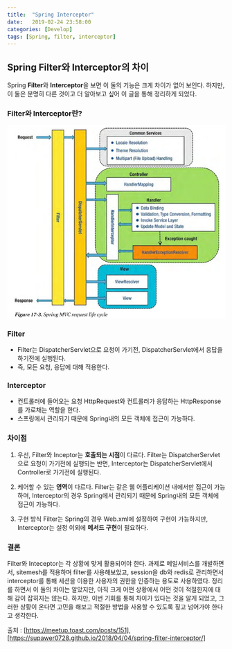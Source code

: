 ```yaml
---
title:  "Spring Interceptor"
date:   2019-02-24 23:58:00
categories: [Develop]
tags: [Spring, filter, interceptor]
---
```


## Spring Filter와 Interceptor의 차이

Spring **Filter**와 **Interceptor**을 보면 이 둘의 기능은 크게 차이가 없어 보인다. 하지만, 이 둘은 분명히 다른 것이고 더 알아보고 싶어 이 글을 통해 정리하게 되었다. 

### Filter와 Interceptor란?
![spring MVC request life cycle](/images/spring_mvc_request_life_cycle.png)

### Filter

- Filter는 DispatcherServlet으로 요청이 가기전, DispatcherServlet에서 응답을 하기전에 실행된다.
- 즉, 모든 요청, 응답에 대해 적용한다.


### Interceptor

- 컨트롤러에 들어오는 요청 HttpRequest와 컨트롤러가 응답하는 HttpResponse를 가로채는 역할을 한다.
- 스프링에서 관리되기 때문에 Spring내의 모든 객체에 접근이 가능하다.


### 차이점

1. 우선, Filter와 Inceptor는 **호출되는 시점**이 다르다.
Filter는 DispatcherServlet으로 요청이 가기전에 실행되는 반면, Interceptor는 DispatcherServlet에서 Controller로 가기전에 실행된다.

2. 케어할 수 있는 **영역**이 다르다.
Filter는 같은 웹 어플리케이션 내에서만 접근이 가능하며, Interceptor의 경우 Spring에서 관리되기 때문에 Spring내의 모든 객체에 접근이 가능하다.

3. 구현 방식
Filter는 Spring의 경우 Web.xml에 설정하여 구현이 가능하지만, Interceptor는 설정 이외에 **메서드 구현**이 필요하다.

### 결론
Filter와 Inteceptor는 각 상황에 맞게 활용되어야 한다. 과제로 메일서비스를 개발하면서, sitemesh를 적용하며 filter를 사용해보았고, session을 db와 redis로 관리하면서 interceptor를 통해 세션을 이용한 사용자의 권한을 인증하는 용도로 사용하였다. 정리를 하면서 이 둘의 차이는 알았지만, 아직 크게 어떤 상황에서 어떤 것이 적절한지에 대해 감이 잡히지는 않는다. 하지만, 이번 기회를 통해 차이가 있다는 것을 알게 되었고, 그러한 상황이 온다면 고민을 해보고 적절한 방법을 사용할 수 있도록 짚고 넘어가야 한다고 생각한다.



출처 : [https://meetup.toast.com/posts/151], [https://supawer0728.github.io/2018/04/04/spring-filter-interceptor/]
